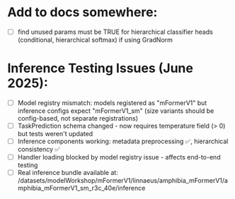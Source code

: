 # Add to docs somewhere:
- [ ] find unused params must be TRUE for hierarchical classifier heads (conditional, hierarchical softmax) if using GradNorm

# Inference Testing Issues (June 2025):
- [ ] Model registry mismatch: models registered as "mFormerV1" but inference configs expect "mFormerV1_sm" (size variants should be config-based, not separate registrations)
- [ ] TaskPrediction schema changed - now requires temperature field (> 0) but tests weren't updated
- [ ] Inference components working: metadata preprocessing ✅, hierarchical consistency ✅
- [ ] Handler loading blocked by model registry issue - affects end-to-end testing
- [ ] Real inference bundle available at: /datasets/modelWorkshop/mFormerV1/linnaeus/amphibia_mFormerV1/amphibia_mFormerV1_sm_r3c_40e/inference
